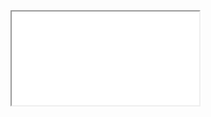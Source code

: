 ﻿<iframe src="https;//rawgit.com/magore/esp8266_ili9341/master/doxygen/html/index.html">README</iframe> 
